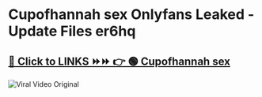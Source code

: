 
 # Cupofhannah sex Onlyfans Leaked - Update Files er6hq

## <h2><a href="https://clipsfans.com/Cupofhannah_sex&ref=git">🔗 Click to LINKS ⏩⏩ 👉 🟢 Cupofhannah sex </a></h2>

<a href="https://clipsfans.com/Cupofhannah_sex&ref=git" rel="nofollow" data-target="animated-image.originalLink"><img src="https://i.ibb.co.com/xMMVF88/686577567.gif" alt="Viral Video Original" style="max-width: 100%; display: inline-block;" data-target="animated-image.originalImage"></a>

